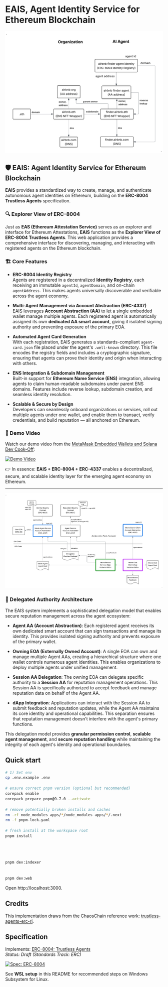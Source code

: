 # EAIS, Agent Identity Service for Ethereum Blockchain

![ERC-8004 Overview](docs/images/ERC8004OverviewDNS.png)

## 🛡️ EAIS: Agent Identity Service for Ethereum Blockchain

**EAIS** provides a standardized way to create, manage, and authenticate autonomous agent identities on Ethereum, building on the **ERC-8004 Trustless Agents** specification.

### 🔍 Explorer View of ERC-8004

Just as **EAS (Ethereum Attestation Service)** serves as an explorer and interface for Ethereum Attestations, **EAIS** functions as the **Explorer View of ERC-8004 Trustless Agents**. This web application provides a comprehensive interface for discovering, managing, and interacting with registered agents on the Ethereum blockchain.

### 🏗️ Core Features

* **ERC-8004 Identity Registry**  
Agents are registered in a decentralized **Identity Registry**, each receiving an immutable `agentId`, `agentDomain`, and on-chain `agentAddress`. This makes agents universally discoverable and verifiable across the agent economy.

* **Multi-Agent Management via Account Abstraction (ERC-4337)**  
EAIS leverages **Account Abstraction (AA)** to let a single embedded wallet manage multiple agents. Each registered agent is automatically assigned its own **dedicated AA smart account**, giving it isolated signing authority and preventing exposure of the primary EOA.

* **Automated Agent Card Generation**  
With each registration, EAIS generates a standards-compliant `agent-card.json` file placed under the agent's `.well-known` directory. This file encodes the registry fields and includes a cryptographic signature, ensuring that agents can prove their identity and origin when interacting with others.

* **ENS Integration & Subdomain Management**  
Built-in support for **Ethereum Name Service (ENS)** integration, allowing agents to claim human-readable subdomains under parent ENS domains. Features include reverse lookup, subdomain creation, and seamless identity resolution.

* **Scalable & Secure by Design**  
Developers can seamlessly onboard organizations or services, roll out multiple agents under one wallet, and enable them to transact, verify credentials, and build reputation — all anchored on Ethereum.

### 🎥 Demo Video

Watch our demo video from the [MetaMask Embedded Wallets and Solana Dev Cook-Off](https://www.hackquest.io/projects/MetaMask-Embedded-Wallets-and-Solana-Dev-Cook-Off-EAIS-Agent-Identity-Service):

[![Demo Video](https://img.shields.io/badge/📹_Watch_Demo-Video-blue)](https://www.hackquest.io/projects/MetaMask-Embedded-Wallets-and-Solana-Dev-Cook-Off-EAIS-Agent-Identity-Service)

👉 In essence: **EAIS + ERC-8004 + ERC-4337** enables a decentralized, secure, and scalable identity layer for the emerging agent economy on Ethereum.

---

![ERC-8004 Overview](docs/images/Delegation.png)

### 🔐 Delegated Authority Architecture

The EAIS system implements a sophisticated delegation model that enables secure reputation management across the agent ecosystem:

* **Agent AA (Account Abstraction)**: Each registered agent receives its own dedicated smart account that can sign transactions and manage its identity. This provides isolated signing authority and prevents exposure of the primary wallet.

* **Owning EOA (Externally Owned Account)**: A single EOA can own and manage multiple Agent AAs, creating a hierarchical structure where one wallet controls numerous agent identities. This enables organizations to deploy multiple agents under unified management.

* **Session AA Delegation**: The owning EOA can delegate specific authority to a **Session AA** for reputation management operations. This Session AA is specifically authorized to accept feedback and manage reputation data on behalf of the Agent AA.

* **dApp Integration**: Applications can interact with the Session AA to submit feedback and reputation updates, while the Agent AA maintains its core identity and operational capabilities. This separation ensures that reputation management doesn't interfere with the agent's primary functions.

This delegation model provides **granular permission control**, **scalable agent management**, and **secure reputation handling** while maintaining the integrity of each agent's identity and operational boundaries.



## Quick start

```bash
# 1) Set env
cp .env.example .env

# ensure correct pnpm version (optional but recommended)
corepack enable
corepack prepare pnpm@9.7.0 --activate

# remove potentially broken installs and caches
rm -rf node_modules apps/*/node_modules apps/*/.next
rm -f pnpm-lock.yaml

# fresh install at the workspace root
pnpm install




pnpm dev:indexer


pnpm dev:web
```

Open http://localhost:3000.



## Credits
This implementation draws from the ChaosChain reference work:
[trustless-agents-erc-ri](https://github.com/ChaosChain/trustless-agents-erc-ri).

## Specification

Implements: [ERC-8004: Trustless Agents](https://eips.ethereum.org/EIPS/eip-8004)  
_Status: Draft (Standards Track: ERC)_

[![Spec: ERC-8004](https://img.shields.io/badge/spec-ERC--8004-blue)](https://eips.ethereum.org/EIPS/eip-8004)


See **WSL setup** in this README for recommended steps on Windows Subsystem for Linux.


